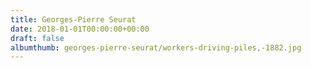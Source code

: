 ```yaml
---
title: Georges-Pierre Seurat
date: 2018-01-01T00:00:00+00:00
draft: false
albumthumb: georges-pierre-seurat/workers-driving-piles,-1882.jpg
---
```

